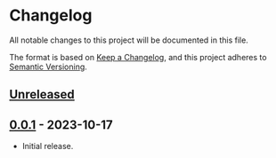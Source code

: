 # Changelog
All notable changes to this project will be documented in this file.

The format is based on [Keep a Changelog](https://keepachangelog.com/en/1.0.0/),
and this project adheres to [Semantic Versioning](https://semver.org/spec/v2.0.0.html).

## [Unreleased]

## [0.0.1] - 2023-10-17

- Initial release.

[Unreleased]: https://github.com/authnomicon/session/compare/v0.0.1...HEAD
[0.0.1]: https://github.com/authnomicon/session/releases/tag/v0.0.1
